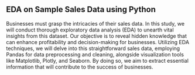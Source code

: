 ## EDA on Sample Sales Data using Python

Businesses must grasp the intricacies of their sales data. In this study, we will conduct thorough exploratory data analysis (EDA) to unearth vital insights from this dataset. Our objective is to reveal hidden knowledge that can enhance profitability and decision-making for businesses. Utilizing EDA techniques, we will delve into this straightforward sales data, employing Pandas for data preprocessing and cleaning, alongside visualization tools like Matplotlib, Plotly, and Seaborn. By doing so, we aim to extract essential information that will contribute to the success of businesses.
